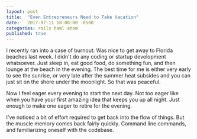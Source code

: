```yaml
---
layout: post
title:  "Even Entrepreneurs Need to Take Vacation"
date:   2017-07-11 18:00:00 -0500
categories: rails haml atom
published: true
---
```

I recently ran into a case of burnout. Was nice to get away to Florida beaches last week. I didn't do any coding or startup development whatsoever. Just sleep in, eat good food, do something fun, and then lounge at the beach in the evening. The best time for me is either very early to see the sunrise, or very late after the summer heat subsides and you can just sit on the shore under the moonlight. So that was peaceful.

Now I feel eager every evening to start the next day. Not too eager like when you have your first amazing idea that keeps you up all night. Just enough to make one eager to retire for the evening.

I've noticed a bit of effort required to get back into the flow of things. But the muscle memory comes back fairly quickly. Command line commands, and familiarizing oneself with the codebase.
